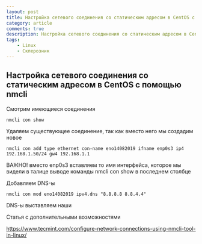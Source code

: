 ```yaml
---
layout: post
title: Настройка сетевого соединения со статическим адресом в CentOS c помощью nmcliы
category: article
comments: true
description: Настройка сетевого соединения со статическим адресом в CentOS c помощью nmcli
tags:
    - Linux
    - Склерозник
---
```


## Настройка сетевого соединения со статическим адресом в CentOS c помощью nmcli

Смотрим имеющиеся соединения
```
nmcli con show
```
Удаляем существующее соединение, так как вместо него мы создадим новое

```
nmcli con add type ethernet con-name eno14082019 ifname enp0s3 ip4 192.168.1.50/24 gw4 192.168.1.1
```

ВАЖНО! вместо enp0s3 вставляем то имя интерфейса, которое мы видели в талице выводе команды nmcli con show в последнем столбце

Добавляем DNS-ы

```
nmcli con mod eno14082019 ipv4.dns "8.8.8.8 8.8.4.4"
```

DNS-ы выставляем наши

Статья с дополнительными возможностями 

https://www.tecmint.com/configure-network-connections-using-nmcli-tool-in-linux/
